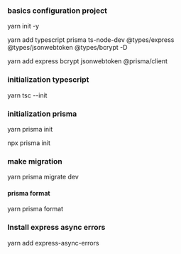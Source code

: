### basics configuration project

yarn init -y

yarn add typescript prisma ts-node-dev @types/express @types/jsonwebtoken @types/bcrypt -D

yarn add express bcrypt jsonwebtoken @prisma/client

### initialization typescript

yarn tsc --init

### initialization prisma

yarn prisma init

npx prisma init

### make migration

yarn prisma migrate dev

#### prisma format

yarn prisma format

### Install express async errors

yarn add express-async-errors
